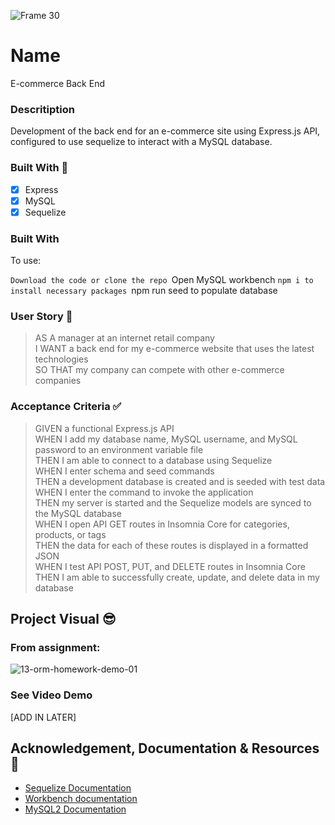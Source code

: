 
![Frame 30](https://user-images.githubusercontent.com/77648727/116792842-0add3a00-aa78-11eb-83e0-bb7c468f1e09.png)

# Name
E-commerce Back End

### Descritiption
Development of the back end for an e-commerce site using Express.js API, configured to use sequelize to interact with a MySQL database. 

### Built With 🧰
- [x] Express
- [x] MySQL
- [x] Sequelize

### Built With
To use:

`Download the code or clone the repo
`Open MySQL workbench
`npm i to install necessary packages
`npm run seed to populate database


### User Story 📖
> AS A manager at an internet retail company      
> I WANT a back end for my e-commerce website that uses the latest technologies      
> SO THAT my company can compete with other e-commerce companies        

### Acceptance Criteria ✅
> GIVEN a functional Express.js API    
> WHEN I add my database name, MySQL username, and MySQL password to an environment variable file    
> THEN I am able to connect to a database using Sequelize     
> WHEN I enter schema and seed commands     
> THEN a development database is created and is seeded with test data     
> WHEN I enter the command to invoke the application     
> THEN my server is started and the Sequelize models are synced to the MySQL database     
> WHEN I open API GET routes in Insomnia Core for categories, products, or tags     
> THEN the data for each of these routes is displayed in a formatted JSON     
> WHEN I test API POST, PUT, and DELETE routes in Insomnia Core      
> THEN I am able to successfully create, update, and delete data in my database      

## Project Visual 😎

### From assignment:   
![13-orm-homework-demo-01](https://user-images.githubusercontent.com/77648727/115477536-fa67cc80-a1f8-11eb-97e0-f35a8c902d4f.gif)

### See Video Demo
[ADD IN LATER]

## Acknowledgement, Documentation & Resources 🤝
- [Sequelize Documentation](https://sequelize.org/v5/)
- [Workbench documentation](https://dev.mysql.com/doc/workbench/en/)
- [MySQL2 Documentation](https://www.npmjs.com/package/mysql2)
